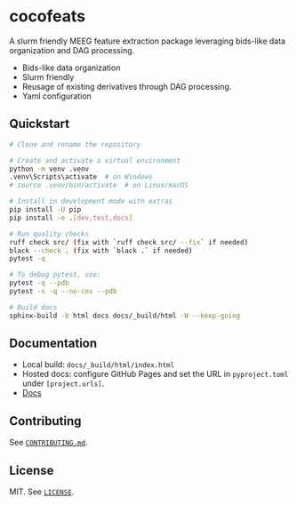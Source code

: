 # cocofeats

A slurm friendly MEEG feature extraction package leveraging bids-like data organization and DAG processing.

- Bids-like data organization
- Slurm friendly
- Reusage of existing derivatives through DAG processing.
- Yaml configuration

## Quickstart

```bash
# Clone and rename the repository

# Create and activate a virtual environment
python -m venv .venv
.venv\Scripts\activate  # on Windows
# source .venv/bin/activate  # on Linux/macOS

# Install in development mode with extras
pip install -U pip
pip install -e .[dev,test,docs]

# Run quality checks
ruff check src/ (fix with `ruff check src/ --fix` if needed)
black --check . (fix with `black .` if needed)
pytest -q

# To debug pytest, use:
pytest -q --pdb
pytest -s -q --no-cov --pdb

# Build docs
sphinx-build -b html docs docs/_build/html -W --keep-going
```

## Documentation

- Local build: `docs/_build/html/index.html`
- Hosted docs: configure GitHub Pages and set the URL in `pyproject.toml` under `[project.urls]`.
- [Docs](https://yjmantilla.github.io/cocofeats/)

## Contributing

See [`CONTRIBUTING.md`](CONTRIBUTING.md).

## License

MIT. See [`LICENSE`](LICENSE).
